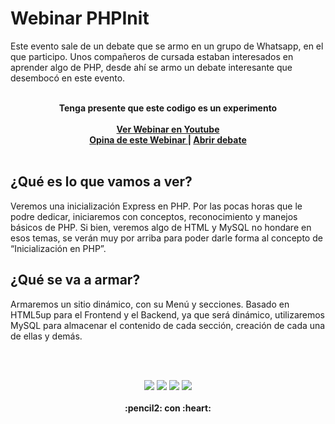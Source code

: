 
# Webinar PHPInit


Este evento sale de un debate que se armo en un grupo de Whatsapp, en el que participo. Unos compañeros de cursada estaban interesados en aprender algo de PHP, desde ahí se armo un debate interesante que desembocó en este evento.
<br><br>
  <p align="center">
  <strong>Tenga presente que este codigo es un experimento</strong>
  <br><br>
    <strong>
      <a href="https://www.youtube.com/watch?v=7kuiMmyxccA"> Ver Webinar en Youtube</a>
      <br>
      <a href="https://bit.ly/3rVjHus"> Opina de este Webinar </a> | 
      <a href="https://github.com/gusgeek/Webinar-PHPInit/discussions"> Abrir debate </a>
      <br> <br>
    </strong>
  </p>


## ¿Qué es lo que vamos a ver?
Veremos una inicialización Express en PHP. Por las pocas horas que le podre dedicar, iniciaremos con conceptos, reconocimiento y manejos básicos de PHP. Si bien, veremos algo de HTML y MySQL no hondare en esos temas, se verán muy por arriba para poder darle forma al concepto de “Inicialización en PHP”.
 
## ¿Qué se va a armar?
Armaremos un sitio dinámico, con su Menú y secciones. Basado en HTML5up para el Frontend y el Backend, ya que será dinámico, utilizaremos MySQL para almacenar el contenido de cada sección, creación de cada una de ellas y demás.

<br><br>
<p align="center">
    <img src="https://img.shields.io/github/downloads/gusgeek/Webinar-PHPInit/total">  
    <img src="https://img.shields.io/github/v/release/gusgeek/Webinar-PHPInit">  
    <img src="https://img.shields.io/github/release-date/gusgeek/Webinar-PHPInit">  
    <img src="https://img.shields.io/github/languages/code-size/gusgeek/Webinar-PHPInit">
  <br><br>
  <strong>:pencil2: con :heart:</strong>
</p>


